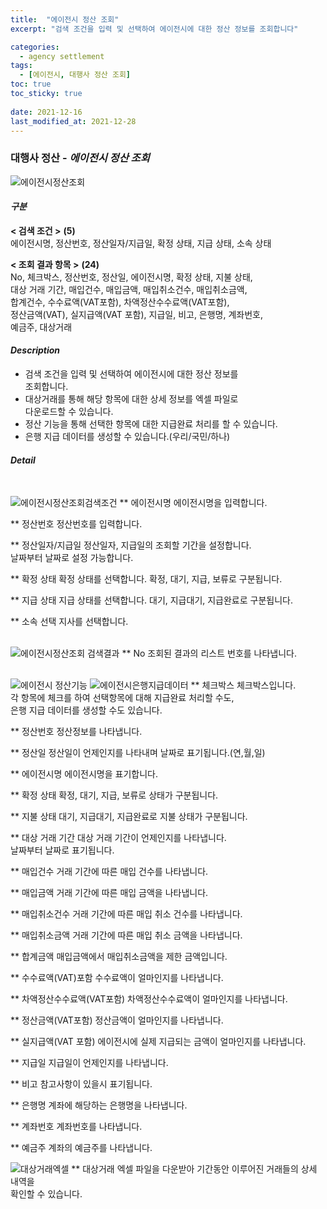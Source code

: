 ```yaml
---
title:  "에이전시 정산 조회"
excerpt: "검색 조건을 입력 및 선택하여 에이전시에 대한 정산 정보를 조회합니다"

categories:
  - agency settlement
tags:
  - [에이전시, 대행사 정산 조회]
toc: true
toc_sticky: true
 
date: 2021-12-16
last_modified_at: 2021-12-28
---
```

### 대행사 정산 - *에이전시 정산 조회*
![에이전시정산조회](https://user-images.githubusercontent.com/95394003/147536704-5840df26-98ce-4d60-9919-855427bccf11.jpeg)

#### *구분* <br>
**< 검색 조건 >** **(5)**
<br>에이전시명, 정산번호, 정산일자/지급일, 확정 상태, 지급 상태, 소속 상태

**< 조회 결과 항목 >** **(24)**
<br>No, 체크박스, 정산번호, 정산일, 에이전시명, 확정 상태, 지불 상태,<br> 대상 거래 기간, 매입건수, 매입금액, 매입취소건수, 매입취소금액,<br>합계건수, 수수료액(VAT포함), 차액정산수수료액(VAT포함),<br>정산금액(VAT), 실지급액(VAT 포함), 지급일, 비고, 은행명, 계좌번호,<br>예금주, 대상거래

#### *Description*
- 검색 조건을 입력 및 선택하여 에이전시에 대한 정산 정보를<br>조회합니다.
- 대상거래를 통해 해당 항목에 대한 상세 정보를 엑셀 파일로<br>다운로드할 수 있습니다.
- 정산 기능을 통해 선택한 항목에 대한 지급완료 처리를 할 수 있습니다.
- 은행 지급 데이터를 생성할 수 있습니다.(우리/국민/하나)

#### *Detail*
<br>

![에이전시정산조회검색조건](https://user-images.githubusercontent.com/95394003/147536912-9b369a8f-0907-40a3-ab00-9c516103893f.jpeg)
** 에이전시명
에이전시명을 입력합니다.

** 정산번호
정산번호를 입력합니다.

** 정산일자/지급일
정산일자, 지급일의 조회할 기간을 설정합니다.<br>날짜부터 날짜로 설정 가능합니다.

** 확정 상태
확정 상태를 선택합니다. 확정, 대기, 지급, 보류로 구분됩니다.

** 지급 상태
지급 상태를 선택합니다. 대기, 지급대기, 지급완료로 구분됩니다.

** 소속 선택
지사를 선택합니다.
<br>
<br>

![에이전시정산조회 검색결과](https://user-images.githubusercontent.com/95394003/147536959-9cef2c3d-633a-4293-9fb5-d8f362d593e9.jpeg)
** No
조회된 결과의 리스트 번호를 나타냅니다.
<br>
<br>

![에이전시 정산기능](https://user-images.githubusercontent.com/95394003/147537101-d1a7d088-6545-40aa-a1f2-b974fafad316.jpeg)
![에이전시은행지급데이터](https://user-images.githubusercontent.com/95394003/147537163-8eaa73e9-e0b2-47d5-be5a-6de7e791f9a2.jpeg)
** 체크박스
체크박스입니다.<br>각 항목에 체크를 하여 선택항목에 대해 지급완료 처리할 수도,<br>은행 지급 데이터를 생성할 수도 있습니다.

** 정산번호
정산정보를 나타냅니다.

** 정산일
정산일이 언제인지를 나타내며 날짜로 표기됩니다.(연,월,일)

** 에이전시명
에이전시명을 표기합니다.

** 확정 상태
확정, 대기, 지급, 보류로 상태가 구분됩니다.

** 지불 상태
대기, 지급대기, 지급완료로 지불 상태가 구분됩니다.

** 대상 거래 기간
대상 거래 기간이 언제인지를 나타냅니다.<br>
날짜부터 날짜로 표기됩니다.

** 매입건수
거래 기간에 따른 매입 건수를 나타냅니다.

** 매입금액
거래 기간에 따른 매입 금액을 나타냅니다.

** 매입취소건수
거래 기간에 따른 매입 취소 건수를 나타냅니다.

** 매입취소금액
거래 기간에 따른 매입 취소 금액을 나타냅니다.

** 합계금액
매입금액에서 매입취소금액을 제한 금액입니다.

** 수수료액(VAT)포함
수수료액이 얼마인지를 나타냅니다.

** 차액정산수수료액(VAT포함)
차액정산수수료액이 얼마인지를 나타냅니다.

** 정산금액(VAT포함)
정산금액이 얼마인지를 나타냅니다.

** 실지급액(VAT 포함)
에이전시에 실제 지급되는 금액이 얼마인지를 나타냅니다.

** 지급일
지급일이 언제인지를 나타냅니다.

** 비고
참고사항이 있을시 표기됩니다.

** 은행명
계좌에 해당하는 은행명을 나타냅니다.

** 계좌번호
계좌번호를 나타냅니다.

** 예금주
계좌의 예금주를 나타냅니다.
<br>

![대상거래엑셀](https://user-images.githubusercontent.com/95394003/146875647-2377d39f-90b4-4f57-a1c1-6c291f48a83f.jpeg)
** 대상거래
엑셀 파일을 다운받아 기간동안 이루어진 거래들의 상세 내역을<br>확인할 수 있습니다.